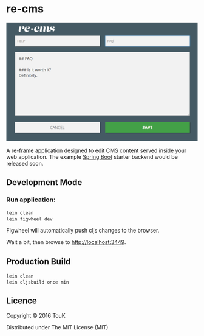 # re-cms

![re-cms](re-cms.png)

A [re-frame](https://github.com/Day8/re-frame) application designed to edit CMS content served inside your web application. 
The example [Spring Boot](http://projects.spring.io/spring-boot/) starter backend would be released soon. 

## Development Mode

### Run application:

```
lein clean
lein figwheel dev
```

Figwheel will automatically push cljs changes to the browser.

Wait a bit, then browse to [http://localhost:3449](http://localhost:3449).

## Production Build

```
lein clean
lein cljsbuild once min
```

## Licence

Copyright © 2016 TouK

Distributed under The MIT License (MIT) 
